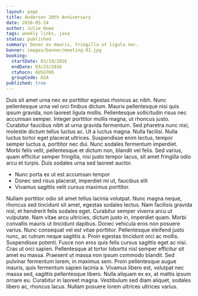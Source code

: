 ```yaml
---
layout: page
title: Anderson 20th Anniversary
date: 2016-05-24
author: Julie Howe
tags: weekly links, java
status: published
summary: Donec ex mauris, fringilla ut ligula nec.
banner: images/banner/meeting-01.jpg
booking:
  startDate: 03/19/2016
  endDate: 03/23/2016
  ctyhocn: AUSGTHX
  groupCode: A2A
published: true
---
```

Duis sit amet urna nec ex porttitor egestas rhoncus ac nibh. Nunc pellentesque urna vel orci finibus dictum. Mauris pellentesque nisi quis ipsum gravida, non laoreet ligula mollis. Pellentesque sollicitudin risus nec accumsan semper. Integer porttitor mollis magna, ut rhoncus justo. Curabitur faucibus nibh at urna gravida fermentum. Sed pharetra nunc nisi, molestie dictum tellus luctus ac. Ut a luctus magna.
Nulla facilisi. Nulla luctus tortor eget placerat ultrices. Suspendisse enim lectus, tempor semper luctus a, porttitor nec dui. Nunc sodales fermentum imperdiet. Morbi felis velit, pellentesque et dictum non, blandit vel felis. Sed varius, quam efficitur semper fringilla, nisi justo tempor lacus, sit amet fringilla odio arcu et turpis. Duis sodales urna sed laoreet auctor.

* Nunc porta ex ut est accumsan tempor
* Donec sed risus placerat, imperdiet mi ut, faucibus elit
* Vivamus sagittis velit cursus maximus porttitor.

Nullam porttitor odio sit amet tellus lacinia volutpat. Nunc magna neque, rhoncus sed tincidunt sit amet, egestas sodales lectus. Nam facilisis gravida nisl, et hendrerit felis sodales eget. Curabitur semper viverra arcu ut vulputate. Nam vitae arcu ultricies, dictum justo in, imperdiet quam. Morbi convallis mauris ut tincidunt dapibus. Donec vehicula eros non posuere varius. Nunc consequat vel est vitae porttitor. Pellentesque eleifend justo nunc, ac rutrum neque sagittis a.
Proin egestas tincidunt orci ac mollis. Suspendisse potenti. Fusce non eros quis felis cursus sagittis eget ac nisi. Cras ut orci sapien. Pellentesque at tortor lobortis nisl semper efficitur sit amet eu massa. Praesent ut massa non ipsum commodo blandit. Sed pulvinar fermentum lorem, in maximus sem. Proin pellentesque augue mauris, quis fermentum sapien lacinia a. Vivamus libero est, volutpat nec massa sed, sagittis pellentesque libero. Nulla aliquam ex ex, at mattis ipsum ornare eu. Curabitur in laoreet magna. Vestibulum sed diam aliquet, sodales libero ac, rhoncus lacus. Nullam posuere lorem ultrices ultrices varius.
